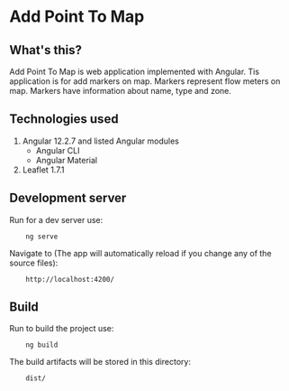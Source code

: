 # Add Point To Map

## What's this?

Add Point To Map is web application implemented with Angular.
Tis application is for add markers on map. Markers represent flow meters on map. Markers have information about name, type and zone.

## Technologies used

1. Angular 12.2.7 and listed Angular modules 
    - Angular CLI
	- Angular Material
2. Leaflet 1.7.1

## Development server

Run for a dev server use:
```
    ng serve
```
Navigate to (The app will automatically reload if you change any of the source files):
```
    http://localhost:4200/
```

## Build

Run to build the project use:
```
    ng build
```
The build artifacts will be stored in this directory:
```
    dist/
```